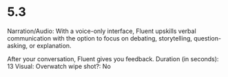 # 5.3

Narration/Audio: With a voice-only interface, Fluent upskills verbal communication with the option to focus on debating, storytelling, question-asking, or explanation. 

After your conversation, Fluent gives you feedback. 
Duration (in seconds): 13
Visual: Overwatch wipe
shot?: No